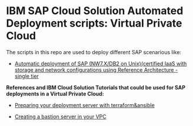# IBM SAP Cloud Solution Automated Deployment scripts: Virtual Private Cloud

The scripts in this repo are used to deploy different SAP scenarious like:

- [Automatic deployment of SAP (NW7.X/DB2 on Unix)(certified IaaS with storage and network configurations using Reference Architecture - single tier](https://github.com/IBM-Cloud/sap-automated-deployment-scripts/tree/dev/sapsingletierdb2)


**References and IBM Cloud Solution Tutorials that could be used for SAP deployments in a Virtual Private Cloud:**

- [Preparing your deployment server with terraform&ansible](https://github.com/IBM-Cloud/terraform-provider-ibm)

- [Creating a bastion server in your VPC](https://github.com/IBM-Cloud/vpc-tutorials/tree/master/vpc-secure-management-bastion-server)

